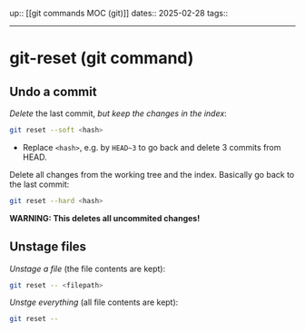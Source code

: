 up:: [[git commands MOC (git)]]
dates:: 2025-02-28
tags:: 

---

# git-reset (git command)

## Undo a commit

*Delete* the last commit, *but keep the changes in the index*:
```bash
git reset --soft <hash>
```
- Replace `<hash>`, e.g. by `HEAD~3` to go back and delete 3 commits from HEAD.

Delete all changes from the working tree and the index. Basically go back to the last commit:
```bash
git reset --hard <hash>
```
**WARNING: This deletes all uncommited changes!**

## Unstage files

*Unstage a file* (the file contents are kept):
```bash
git reset -- <filepath>
```

*Unstge everything* (all file contents are kept):
```bash
git reset --
```
